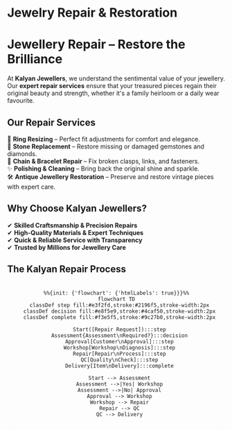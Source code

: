  <style>
/* Light Theme */
[data-md-color-scheme="default"] h1, 
[data-md-color-scheme="default"] h2, 
[data-md-color-scheme="default"] h3, 
[data-md-color-scheme="default"] h4, 
[data-md-color-scheme="default"] h5, 
[data-md-color-scheme="default"] h6 {
    color:rgb(194, 91, 185) !important;
}

/* Dark Theme */
[data-md-color-scheme="slate"] h1, 
[data-md-color-scheme="slate"] h2, 
[data-md-color-scheme="slate"] h3, 
[data-md-color-scheme="slate"] h4, 
[data-md-color-scheme="slate"] h5, 
[data-md-color-scheme="slate"] h6 {
    color:rgb(206, 118, 3) !important;
}
</style>

# Jewelry Repair & Restoration



# **Jewellery Repair – Restore the Brilliance**  

At **Kalyan Jewellers**, we understand the sentimental value of your jewellery. Our **expert repair services** ensure that your treasured pieces regain their original beauty and strength, whether it's a family heirloom or a daily wear favourite.  

## **Our Repair Services**  
🔧 **Ring Resizing** – Perfect fit adjustments for comfort and elegance.  
💎 **Stone Replacement** – Restore missing or damaged gemstones and diamonds.  
🔗 **Chain & Bracelet Repair** – Fix broken clasps, links, and fasteners.  
✨ **Polishing & Cleaning** – Bring back the original shine and sparkle.  
🛠 **Antique Jewellery Restoration** – Preserve and restore vintage pieces with expert care.  

## **Why Choose Kalyan Jewellers?**  
✔ **Skilled Craftsmanship & Precision Repairs**  
✔ **High-Quality Materials & Expert Techniques**  
✔ **Quick & Reliable Service with Transparency**  
✔ **Trusted by Millions for Jewellery Care**  



## The Kalyan Repair Process

```mermaid
%%{init: {'flowchart': {'htmlLabels': true}}}%%
flowchart TD
  classDef step fill:#e3f2fd,stroke:#2196f5,stroke-width:2px
  classDef decision fill:#e8f5e9,stroke:#4caf50,stroke-width:2px
  classDef complete fill:#f3e5f5,stroke:#9c27b0,stroke-width:2px

  Start([Repair Request]):::step
  Assessment{Assessment\nRequired?}:::decision
  Approval[Customer\nApproval]:::step
  Workshop[Workshop\nDiagnosis]:::step
  Repair[Repair\nProcess]:::step
  QC[Quality\nCheck]:::step
  Delivery[Item\nDelivery]:::complete

  Start --> Assessment
  Assessment -->|Yes| Workshop
  Assessment -->|No| Approval
  Approval --> Workshop
  Workshop --> Repair
  Repair --> QC
  QC --> Delivery

```
<style>
/* Repair Flowchart Styling */
.mermaid {
    background: rgba(255, 255, 255, 0.1); /* Adjust transparency */
    border-radius: 8px;
    padding: 16px;
    margin: 20px 0;
    text-align: center;
    backdrop-filter: blur(5px); /* Adds a subtle blur effect */
}

.mermaid .node rect {
  rx: 6px;
  ry: 6px;
  stroke-width: 2px;
}

.mermaid .node rect.repair-step {
  fill: #e3f2fd;
  stroke: #2196f3;
}

.mermaid .node rect.decision {
  fill: #e8f5e9;
  stroke: #4caf50;
}

.mermaid .node rect.completion {
  fill: #f3e5f5;
  stroke: #9c27b0;
}
</style>

<style>
h1:hover, h2:hover, h3:hover h4:hover, h5:hover, h6:hover {
    opacity: 0.7; /* Dims the text when hovered */
    transition: opacity 0.3s ease-in-out;
    cursor: pointer;
}
</style>